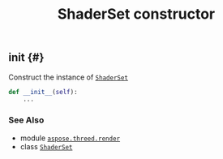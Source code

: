﻿---
title: ShaderSet constructor
second_title: Aspose.3D for Python via .NET API References
description: 
type: docs
weight: 10
url: /python-net/aspose.threed.render/shaderset/__init__/
is_root: false
---

## __init__ {#}

Construct the instance of [`ShaderSet`](/3d/python-net/aspose.threed.render/shaderset)



```python
def __init__(self):
    ...
```





### See Also
* module [`aspose.threed.render`](../../)
* class [`ShaderSet`](/3d/python-net/aspose.threed.render/shaderset)
